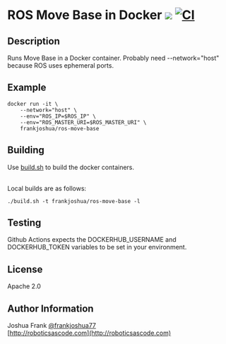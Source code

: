 # ROS Move Base in Docker [![](https://img.shields.io/docker/pulls/frankjoshua/ros-move-base)](https://hub.docker.com/r/frankjoshua/ros-move-base) [![CI](https://github.com/frankjoshua/docker-ros-move-base/workflows/CI/badge.svg)](https://github.com/frankjoshua/docker-ros-move-base/actions)

## Description

Runs Move Base in a Docker container. Probably need --network="host" because ROS uses ephemeral ports.

## Example

```
docker run -it \
    --network="host" \
    --env="ROS_IP=$ROS_IP" \
    --env="ROS_MASTER_URI=$ROS_MASTER_URI" \
    frankjoshua/ros-move-base
```

## Building

Use [build.sh](build.sh) to build the docker containers.

<br>Local builds are as follows:

```
./build.sh -t frankjoshua/ros-move-base -l
```

## Testing

Github Actions expects the DOCKERHUB_USERNAME and DOCKERHUB_TOKEN variables to be set in your environment.

## License

Apache 2.0

## Author Information

Joshua Frank [@frankjoshua77](https://www.twitter.com/@frankjoshua77)
<br>
[http://roboticsascode.com](http://roboticsascode.com)
